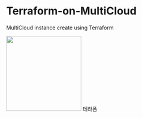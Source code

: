 # Terraform-on-MultiCloud


MultiCloud instance create using Terraform   

<img src="https://user-images.githubusercontent.com/73388615/177294573-01fb37d0-cc33-41ec-a4a5-713b4057c34c.png" width="200" height="200"/> 테라폼 
